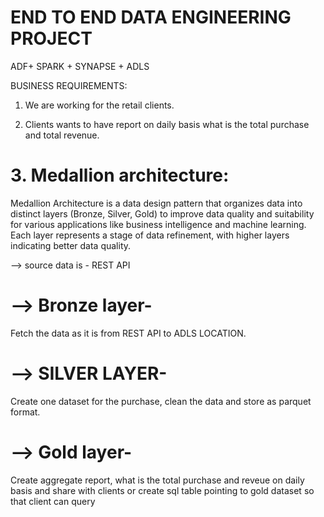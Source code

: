# END TO END DATA ENGINEERING PROJECT
ADF+ SPARK + SYNAPSE + ADLS

BUSINESS REQUIREMENTS:

1. We are working for the retail clients.

2. Clients wants to have report on daily basis what is the total purchase and total revenue.

# 3.  Medallion architecture:

Medallion Architecture is a data design pattern that organizes data into distinct layers (Bronze, Silver, Gold) to improve data quality and suitability for various applications like business intelligence and machine learning. Each layer represents a stage of data refinement, with higher layers indicating better data quality.

--> source data is - REST API

# --> Bronze layer-
Fetch the data as it is from REST API to ADLS LOCATION.

# --> SILVER LAYER-
Create one dataset for the purchase, clean the data and store as parquet format.

# --> Gold layer-
Create aggregate report, what is the total purchase and reveue on daily basis and share with clients or create sql table pointing to gold dataset so that client can query




